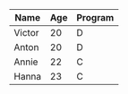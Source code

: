 Name | Age | Program
-----|-----|--------
Victor | 20 | D
Anton | 20 | D
Annie | 22 | C
Hanna | 23 | C

